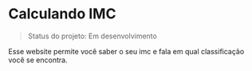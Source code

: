 <h1>Calculando IMC</h1>

>Status do projeto: Em desenvolvimento

Esse website permite você saber o seu imc e fala em qual classificação você se encontra. 
